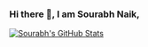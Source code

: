 ### Hi there 👋, I am Sourabh Naik,

[![Sourabh's GitHub Stats](https://github-readme-stats.vercel.app/api?username=SourabhNaik24&show_icons=true&include_all_commits=true&count_private=true)](https://github.com/anuraghazra/github-readme-stats)

<!--
**SourabhNaik24/SourabhNaik24** is a ✨ _special_ ✨ repository because its `README.md` (this file) appears on your GitHub profile.

Here are some ideas to get you started:

- 🔭 I’m currently working on ...
- 🌱 I’m currently learning ...
- 👯 I’m looking to collaborate on ...
- 🤔 I’m looking for help with ...
- 💬 Ask me about ...
- 📫 How to reach me: ...
- 😄 Pronouns: ...
- ⚡ Fun fact: ...
-->
